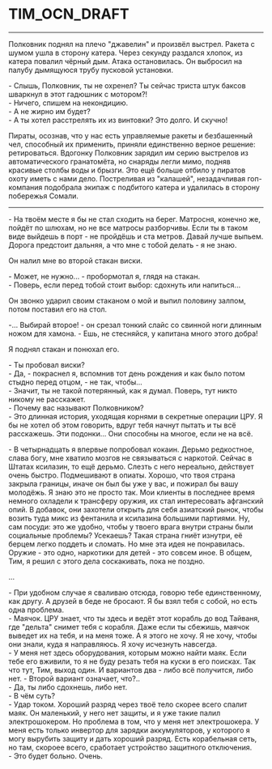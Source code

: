 # TIM_OCN_DRAFT

---

Полковник поднял на плечо "джавелин" и произвёл выстрел. Ракета с шумом ушла в сторону катера. Через секунду раздался хлопок, из катера повалил чёрный дым. Атака остановилась. Он выбросил на палубу дымящуюся трубу пусковой установки. 

\- Слышь, Полковник, ты не охренел? Ты сейчас триста штук баксов шваркнул в этот гадюшник с мотором?!  
\- Ничего, спишем на некондицию.  
\- А не жирно им будет?  
\- А ты хотел расстрелять их из винтовки? Это долго. И скучно!  

Пираты, осознав, что у нас есть управляемые ракеты и безбашенный чел, способный их применить, приняли единственно верное решение: ретироваться. Вдогонку Полковник зарядил им серию выстрелов из автоматического гранатомёта, но снаряды легли мимо, подняв красивые столбы воды и брызги. Это ещё больше отбило у пиратов охоту иметь с нами дело. Постреливая из "калашей", незадачливая гоп-компания подобрала экипаж с подбитого катера и удалилась в сторону побережья Сомали.

---

\- На твоём месте я бы не стал сходить на берег. Матросня, конечно же, пойдёт по шлюхам, но не все матросы разборчивы. Если ты в таком виде выйдешь в порт - не пройдёшь и ста метров. Давай лучше выпьем. Дорога предстоит дальняя, а что мне с тобой делать - я не знаю.

Он налил мне во второй стакан виски.

\- Может, не нужно... - пробормотал я, глядя на стакан.  
\- Поверь, если перед тобой стоит выбор: сдохнуть или напиться...

Он звонко ударил своим стаканом о мой и выпил половину залпом, потом поставил его на стол.

-... Выбирай второе! - он срезал тонкий слайс со свинной ноги длинным ножом для хамона. - Ешь, не стесняйся, у капитана много этого добра!

Я поднял стакан и понюхал его.

\- Ты пробовал виски?  
\- Да, - покраснел я, вспомнив тот день рождения и как было потом стыдно перед отцом, - не так, чтобы...  
\- Значит, ты не такой потерянный, как я думал. Поверь, тут никто никому не расскажет.  
\- Почему вас называют Полковником?  
\- Это длинная история, уходящая корнями в секретные операции ЦРУ. Я бы не хотел об этом говорить, вдруг тебя начнут пытать и ты всё расскажешь. Эти подонки... Они способны на многое, если не на всё.

\- В четырнадцать я впервые попробовал кокаин. Дерьмо редкостное, слава богу, мне хватило мозгов не связываться с наркотой. Сейчас в Штатах ксилазин, то ещё дерьмо. Слезть с него нереально, действует очень быстро. Подмешивают в опиаты. Хорошо, что твоя страна закрыла границы, иначе он был бы уже у вас, и пожирал бы вашу молодёжь. Я знаю это не просто так. Мои клиенты в последнее время немного охладели к трансферу оружия, их стал интересовать афганский опий. В добавок, они захотели открыть для себя азиатский рынок, чтобы возить туда микс из фентанила и ксилазина большими партиями. Ну, сам посуди: это же удобно, чтобы у твоего врага внутри страны были социальные проблемы? Усекаешь? Такая страна гниёт изнутри, её берцем легко поддеть и сломать. Но мне эта идея не понравилась. Оружие - это одно, наркотики для детей - это совсем иное. В общем, Тим, я решил с этого дела соскакивать, пока не поздно.

...

\- При удобном случае я сваливаю отсюда, говорю тебе единственному, как другу. А друзей в беде не бросают. Я бы взял тебя с собой, но есть одна проблема.  
\- Маячок. ЦРУ знает, что ты здесь и ведёт этот корабль до вод Тайваня, где "дельта" снимет тебя с корабля. Даже если ты сбежишь, маячок выведет их на тебя, и на меня тоже. А я этого не хочу. Я не хочу, чтобы они знали, куда я направляюсь. Я хочу исчезнуть навсегда.  
\- У меня нет здесь оборудования, которым можно найти маяк. Если тебе его вживили, то я не буду резать тебя на куски в его поисках. Так что тут, Тим, выход один. И вариантов два - либо всё получится, либо нет.
\- Второй вариант означает, что?..  
\- Да, ты либо сдохнешь, либо нет.  
\- В чём суть?  
\- Удар током. Хороший разряд через твоё тело скорее всего спалит маяк. Он маленький, у него нет защиты, и я уже такие палил электрошокером. Но проблема в том, что у меня нет электрошокера. У меня есть только инвертор для зарядки аккумуляторов, у которого я могу вырубить защиту и дать хороший разряд. Есть корабельная сеть, но там, скороее всего, сработает устройство защитного отключения.  
\- Это будет больно. Очень.

